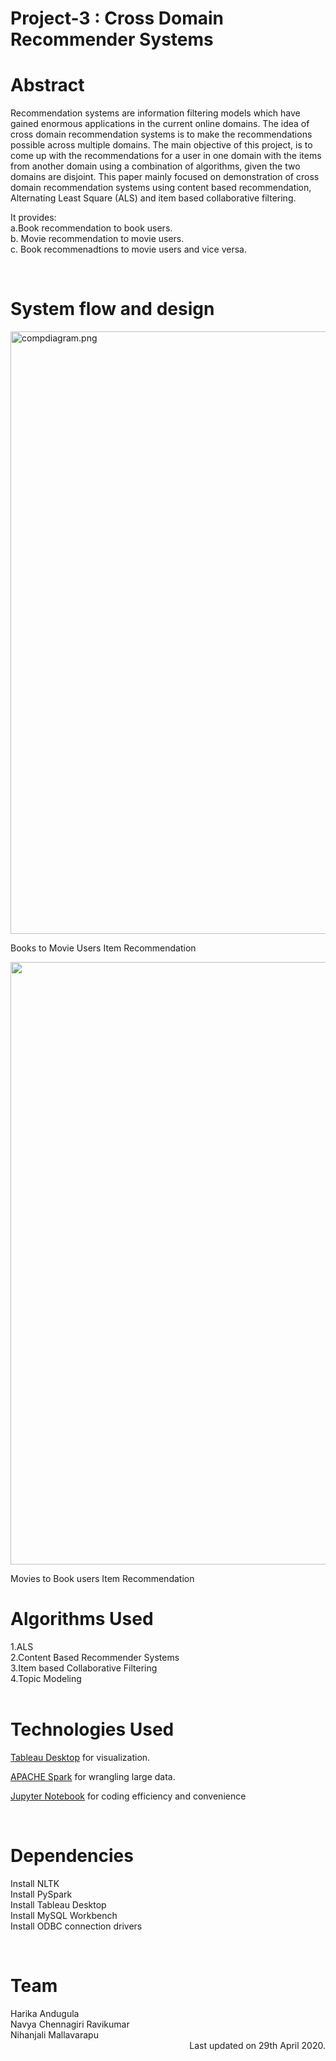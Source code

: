 # Project-3 : Cross Domain Recommender Systems

<h1> <b> Abstract </b> </h1>

Recommendation systems are information filtering models which have gained enormous applications in the current online domains. The idea of cross domain recommendation systems is to make the recommendations possible across multiple domains. The main objective of this project, is to come up with the  recommendations for a user in one domain with the items from another domain using a combination of algorithms, given the two domains are disjoint. This paper mainly focused on demonstration of cross domain recommendation systems using content based recommendation, Alternating Least Square (ALS) and item based collaborative filtering.

It provides:<br>
 a.Book recommendation to book users.<br>
 b. Movie recommendation to movie users.<br>
 c. Book recommenadtions to movie users and vice versa.<br>

<br/>

<h1> <b> System flow and design</b> </h1>

<img width="964" alt="compdiagram.png" src="https://github.com/navyacr/Cross-Domain-Recommender-Systems/blob/master/compdiagram.png">

Books to Movie Users Item Recommendation

<img width="964" src="https://github.com/navyacr/Cross-Domain-Recommender-Systems/blob/master/block_diagram.png">

Movies to Book users Item Recommendation
</br>

<h1> <b> Algorithms Used</b> </h1>
1.ALS<br>
2.Content Based Recommender Systems<br>
3.Item based Collaborative Filtering<br>
4.Topic Modeling<br>

<br/>

<h1> <b> Technologies Used </b> </h1>

[Tableau Desktop](https://www.tableau.com/products/desktop/download) for visualization. <br>

[APACHE Spark](https://spark.apache.org/) for wrangling large data. <br>

[Jupyter Notebook](https://jupyter.org/) for coding efficiency and convenience <br>

</br>

<h1> <b> Dependencies </b> </h1>

Install NLTK<br>
Install PySpark<br>
Install Tableau Desktop <br>
Install MySQL Workbench<br>
Install ODBC connection drivers<br>

</br>

<h1><b> Team </b> </h1>
Harika Andugula <br> Navya Chennagiri Ravikumar <br/>  Nihanjali Mallavarapu
<br>
<div style="right: 16px;float:right;"> Last updated on 29th April 2020. </div>
